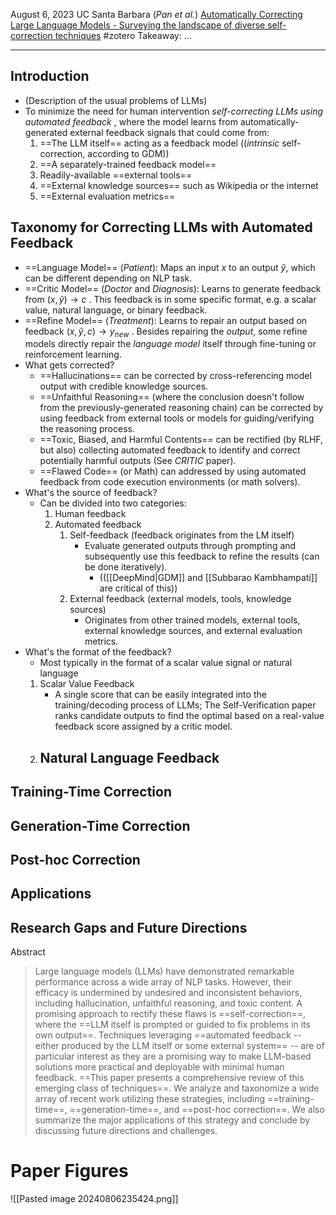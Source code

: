 August 6, 2023
UC Santa Barbara (*Pan et al.*)
[Automatically Correcting Large Language Models - Surveying the landscape of diverse self-correction techniques](https://arxiv.org/abs/2308.03188)
#zotero 
Takeaway: ...

---

## Introduction
- (Description of the usual problems of LLMs)
- To minimize the need for human intervention *self-correcting LLMs using automated feedback* , where the model learns from automatically-generated external feedback signals that could come from:
	1. ==The LLM itself== acting as a feedback model ((*intrinsic* self-correction, according to GDM))
	2. ==A separately-trained feedback model==
	3. Readily-available ==external tools==
	4. ==External knowledge sources== such as Wikipedia or the internet
	5. ==External evaluation metrics==

## Taxonomy for Correcting LLMs with Automated Feedback
- ==Language Model== (*Patient*): Maps an input $x$ to an output $\hat{y}$, which can be different depending on NLP task.
- ==Critic Model== (*Doctor* and *Diagnosis*): Learns to generate feedback from $(x, \hat{y}) \rightarrow c$ . This feedback is in some specific format, e.g. a scalar value, natural language, or binary feedback.
- ==Refine Model== (*Treatment*): Learns to repair an output based on feedback $(x,\hat{y}, c) \rightarrow y_{new}$ . Besides repairing the *output*, some refine models directly repair the *language model* itself through fine-tuning or reinforcement learning.
- What gets corrected?
	- ==Hallucinations== can be corrected by cross-referencing model output with credible knowledge sources.
	- ==Unfaithful Reasoning== (where the conclusion doesn't follow from the previously-generated reasoning chain) can be corrected by using feedback from external tools or models for guiding/verifying the reasoning process.
	- ==Toxic, Biased, and Harmful Contents== can be rectified (by RLHF, but also) collecting automated feedback to identify and correct potentially harmful outputs (See *CRITIC* paper).
	- ==Flawed Code== (or Math) can addressed by using automated feedback from code execution environments (or math solvers).
- What's the source of feedback?
	- Can be divided into two categories:
		1. Human feedback
		2. Automated feedback
			1. Self-feedback (feedback originates from the LM itself)
				- Evaluate generated outputs through prompting and subsequently use this feedback to refine the results (can be done iteratively).
					- (([[DeepMind|GDM]] and [[Subbarao Kambhampati]] are critical of this))
			2. External feedback (external models, tools, knowledge sources)
				- Originates from other trained models, external tools, external knowledge sources, and external evaluation metrics.
- What's the format of the feedback?
	- Most typically in the format of a scalar value signal or natural language
	1. Scalar Value Feedback
		- A single score that can be easily integrated into the training/decoding process of LLMs; The Self-Verification paper ranks candidate outputs to find the optimal based on a real-value feedback score assigned by a critic model.
	2. Natural Language Feedback
		- 


## Training-Time Correction


## Generation-Time Correction


## Post-hoc Correction


## Applications


## Research Gaps and Future Directions

Abstract
> Large language models (LLMs) have demonstrated remarkable performance across a wide array of NLP tasks. However, their efficacy is undermined by undesired and inconsistent behaviors, including hallucination, unfaithful reasoning, and toxic content. A promising approach to rectify these flaws is ==self-correction==, where the ==LLM itself is prompted or guided to fix problems in its own output==. Techniques leveraging ==automated feedback -- either produced by the LLM itself or some external system== -- are of particular interest as they are a promising way to make LLM-based solutions more practical and deployable with minimal human feedback. ==This paper presents a comprehensive review of this emerging class of techniques==. We analyze and taxonomize a wide array of recent work utilizing these strategies, including ==training-time==, ==generation-time==, and ==post-hoc correction==. We also summarize the major applications of this strategy and conclude by discussing future directions and challenges.


# Paper Figures
![[Pasted image 20240806235424.png]]
